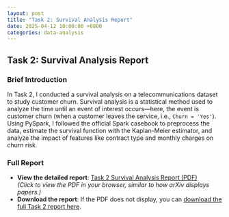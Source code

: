 ```yaml
---
layout: post
title: "Task 2: Survival Analysis Report"
date: 2025-04-12 10:00:00 +0800
categories: data-analysis
---
```


## Task 2: Survival Analysis Report

### Brief Introduction
In Task 2, I conducted a survival analysis on a telecommunications dataset to study customer churn. Survival analysis is a statistical method used to analyze the time until an event of interest occurs—here, the event is customer churn (when a customer leaves the service, i.e., `Churn = 'Yes'`). Using PySpark, I followed the official Spark casebook to preprocess the data, estimate the survival function with the Kaplan-Meier estimator, and analyze the impact of features like contract type and monthly charges on churn risk.

### Full Report
- **View the detailed report**: [Task 2 Survival Analysis Report (PDF)](/assets/Q2_report.pdf)  
  *(Click to view the PDF in your browser, similar to how arXiv displays papers.)*
- **Download the report**: If the PDF does not display, you can [download the full Task 2 report here](/assets/Q2_report.pdf).